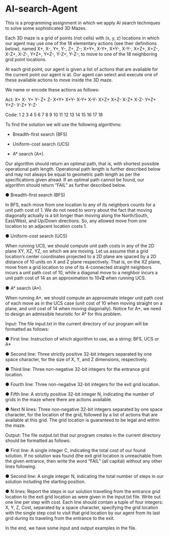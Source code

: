 # AI-search-Agent

This is a programming assignment in which we apply AI search techniques to solve some sophisticated 3D Mazes.

Each 3D maze is a grid of points (not cells) with (x, y, z) locations in which our agent may use one of the 18 elementary actions (see their definitions below), named X+, X-, Y+, Y-, Z+, Z-; X+Y+, X-Y+, X+Y-, X-Y-, X+Z+, X+Z-, X-Z+, X-Z-, Y+Z+, Y+Z-, Y-Z+, Y-Z-; to move to one of the 18 neighboring grid point locations.

At each grid point, our agent is given a list of actions that are available for the current point our agent is at. Our agent can select and execute one of these available actions to move inside the 3D maze.

We name or encode these actions as follows:

Act: X+ X- Y+ Y- Z+ Z- X+Y+ X+Y- X-Y+ X-Y- X+Z+ X+Z- X-Z+ X-Z- Y+Z+ Y+Z- Y-Z+ Y-Z-

Code: 1 2 3 4 5 6 7 8 9 10 11 12 13 14 15 16 17 18


To find the solution we will use the following algorithms:

- Breadth-first search (BFS)

- Uniform-cost search (UCS)

- A* search (A*).

Our algorithm should return an optimal path, that is, with shortest possible operational path length. Operational path length is further described below and may not always be equal to geometric path length as per the specifications given ahead. If an optimal path cannot be found, our algorithm should return “FAIL” as further described below.

● Breadth-first search (BFS)

In BFS, each move from one location to any of its neighbors counts for a unit path cost of 1. We do not need to worry about the fact that moving diagonally actually is a bit longer than moving along the North/South, East/West, and Up/Down directions. So, any allowed move from one location to an adjacent location costs 1.

● Uniform-cost search (UCS)

When running UCS, we should compute unit path costs in any of the 2D plane XY, XZ, YZ, on which we are moving. Let us assume that a grid location’s center coordinates projected to a 2D plane are spaced by a 2D distance of 10 units on X and Z plane respectively. That is, on the XZ plane, move from a grid location to one of its 4-connected straight neighbors incurs a unit path cost of 10, while a diagonal move to a neighbor incurs a unit path cost of 14 as an approximation to 10√𝟐 when running UCS.

● A* search (A*).

When running A*, we should compute an approximate integer unit path cost of each move as in the UCS case (unit cost of 10 when moving straight on a plane, and unit cost of 14 when moving diagonally). Notice for A*, we need to design an admissible heuristic for A* for this problem.


Input: The file input.txt in the current directory of our program will be formatted as follows:

● First line: Instruction of which algorithm to use, as a string: BFS, UCS or A*

● Second line: Three strictly positive 32-bit integers separated by one space character, for the size of X, Y, and Z dimensions, respectively.

● Third line: Three non-negative 32-bit integers for the entrance grid location.

● Fourth line: Three non-negative 32-bit integers for the exit grid location.

● Fifth line: A strictly positive 32-bit integer N, indicating the number of grids in the maze where there are actions available.

● Next N lines: Three non-negative 32-bit integers separated by one space character, for the location of the grid, followed by a list of actions that are available at this grid. The grid location is guaranteed to be legal and within the maze.

Output: The file output.txt that our program creates in the current directory should be formatted as follows:

● First line: A single integer C, indicating the total cost of our found solution. If no solution was found (the exit grid location is unreachable from the given entrance, then write the word “FAIL” (all capital) without any other lines following.

● Second line: A single integer N, indicating the total number of steps in our solution including the starting position.

● N lines:
Report the steps in our solution travelling from the entrance grid location to the exit grid location as were given in the input.txt file.
Write out one line per step with cost. Each line should contain a tuple of four integers: X, Y, Z, Cost, separated by a space character, specifying the grid location with the single step cost to visit that grid location by our agent from its last grid during its traveling from the entrance to the exit.

In the end, we have some input and output examples in the file.
